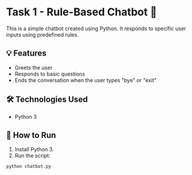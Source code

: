 # Task 1 - Rule-Based Chatbot 🤖

This is a simple chatbot created using Python. It responds to specific user inputs using predefined rules.

## 💡 Features
- Greets the user
- Responds to basic questions
- Ends the conversation when the user types "bye" or "exit"

## 🛠️ Technologies Used
- Python 3

## 🚀 How to Run
1. Install Python 3.
2. Run the script:
```bash
python chatbot.py
